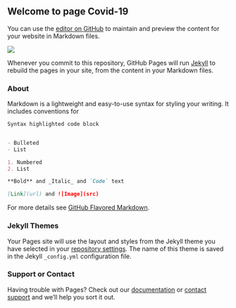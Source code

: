 ## Welcome to page Covid-19

You can use the [editor on GitHub](https://github.com/F-Cruz/COVID-19/edit/master/README.md) to maintain and preview the content for your website in Markdown files.

<div class='tableauPlaceholder' id='viz1592871131560' style='position: relative'>
        <noscript> 
        <a href='http:&#47;&#47;painelLemobs.com'> <img alt=' ' src='https:&#47;&#47;public.tableau.com&#47;static&#47;images&#47;Pa&#47;PainelLemobs&#47;Painel1&#47;1_rss.png' style='border: none' />
        </a>
        </noscript> 
        <object class='tableauViz'  style='display:none;'> 
            <param name='host_url' value='https%3A%2F%2Fpublic.tableau.com%2F' /> 
            <param name='embed_code_version' value='3' /> 
            <param name='site_root' value='' />
            <param name='name' value='PainelLemobs&#47;Painel1' />
            <param name='tabs' value='no' />
            <param name='toolbar' value='yes' />
            <param name='static_image' value='https:&#47;&#47;public.tableau.com&#47;static&#47;images&#47;Pa&#47;PainelLemobs&#47;Painel1&#47;1.png' /> 
            <param name='animate_transition' value='yes' />
            <param name='display_static_image' value='yes' />
            <param name='display_spinner' value='yes' />
            <param name='display_overlay' value='yes' />
            <param name='display_count' value='yes' />
            <param name='language' value='pt' />
            <param name='filter' value='publish=yes' />
        </object>
    </div>                
    <script type='text/javascript'>  
    var divElement = document.getElementById('viz1592871131560');
    var vizElement = divElement.getElementsByTagName('object')[0];
        if ( divElement.offsetWidth > 800 ) {
             vizElement.style.width='1000px';vizElement.style.height='827px';
             } else if ( divElement.offsetWidth > 500 ) {
                  vizElement.style.width='1000px';vizElement.style.height='827px';
                  } else {
                       vizElement.style.width='100%';vizElement.style.height='727px';
                       }
    var scriptElement = document.createElement('script'); 
    scriptElement.src = 'https://public.tableau.com/javascripts/api/viz_v1.js';
    vizElement.parentNode.insertBefore(scriptElement, vizElement);                
    </script>
    
  
  
  
  
  
  
Whenever you commit to this repository, GitHub Pages will run [Jekyll](https://jekyllrb.com/) to rebuild the pages in your site, from the content in your Markdown files.

### About

Markdown is a lightweight and easy-to-use syntax for styling your writing. It includes conventions for

```markdown
Syntax highlighted code block


- Bulleted
- List

1. Numbered
2. List

**Bold** and _Italic_ and `Code` text

[Link](url) and ![Image](src)
```

For more details see [GitHub Flavored Markdown](https://guides.github.com/features/mastering-markdown/).

### Jekyll Themes

Your Pages site will use the layout and styles from the Jekyll theme you have selected in your [repository settings](https://github.com/F-Cruz/COVID-19/settings). The name of this theme is saved in the Jekyll `_config.yml` configuration file.

### Support or Contact

Having trouble with Pages? Check out our [documentation](https://help.github.com/categories/github-pages-basics/) or [contact support](https://github.com/contact) and we’ll help you sort it out.
